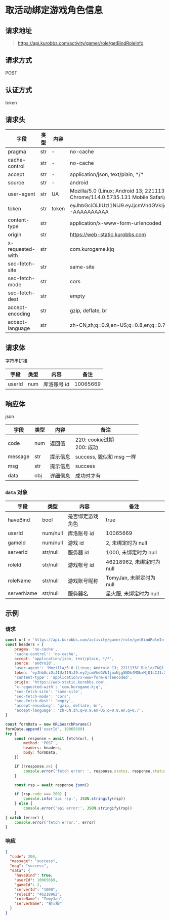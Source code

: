 # 取活动绑定游戏角色信息

## 请求地址

> https://api.kurobbs.com/activity/gamer/role/getBindRoleInfo

## 请求方式

POST

## 认证方式

token

## 请求头

| 字段             | 类型 | 内容  | 备注                                                         |
| ---------------- | ---- | ----- | ------------------------------------------------------------ |
| pragma           | str  | -     | no-cache                                                     |
| cache-control    | str  | -     | no-cache                                                     |
| accept           | str  | -     | application/json, text/plain, \*/\*                          |
| source           | str  | -     | android                                                      |
| user-agent       | str  | UA    | Mozilla/5.0 (Linux; Android 13; 2211133C Build/TKQ1.220905.001; wv) AppleWebKit/537.36 (KHTML, like Gecko) Version/4.0 Chrome/114.0.5735.131 Mobile Safari/537.36 Kuro/1.0.9 KuroGameBox/1.0.9 |
| token            | str  | token | eyJhbGciOiJIUzI1NiJ9.eyJjcmVhdGVkIjoxNjg5NDk4MDkxMjQ1LCJ1c2VySWQiOjEwMDY1NjY5fQ.AAAA_AAAAAAAAAAAAAAAAAAAAAAAAAAA-AAAAAAAAAA |
| content-type     | str  |       | application/x-www-form-urlencoded                            |
| origin           | str  |       | https://web-static.kurobbs.com                               |
| x-requested-with | str  |       | com.kurogame.kjq                                             |
| sec-fetch-site   | str  |       | same-site                                                    |
| sec-fetch-mode   | str  |       | cors                                                         |
| sec-fetch-dest   | str  |       | empty                                                        |
| accept-encoding  | str  |       | gzip, deflate, br                                            |
| accept-language  | str  |       | zh-CN,zh;q=0.9,en-US;q=0.8,en;q=0.7                          |

## 请求体

字符串拼接

| 字段   | 类型 | 内容        | 备注     |
| ------ | ---- | ----------- | -------- |
| userId | num  | 库洛账号 id | 10065669 |

## 响应体

json

| 字段    | 类型 | 内容     | 备注                           |
| ------- | ---- | -------- | ------------------------------ |
| code    | num  | 返回值   | 220: cookie过期<br />200: 成功 |
| message | str  | 提示信息 | success, 貌似和 msg 一样       |
| msg     | str  | 提示信息 | success                        |
| data    | obj  | 详细信息 | 成功时才有                     |

### `data` 对象

| 字段       | 类型     | 内容             | 备注                      |
| ---------- | -------- | ---------------- | ------------------------- |
| haveBind   | bool     | 是否绑定游戏角色 | true                      |
| userId     | num/null | 库洛账号 id      | 10065669                  |
| gameId     | num/null | 游戏 id          | 2, 未绑定时为 null        |
| serverId   | str/null | 服务器 id        | 1000, 未绑定时为 null     |
| roleId     | str/null | 游戏帐号 id      | 46218962, 未绑定时为 null |
| roleName   | str/null | 游戏账号昵称     | TomyJan, 未绑定时为 null  |
| serverName | str/null | 服务器名         | 星火服, 未绑定时为 null   |

## 示例

### 请求

```js
const url = 'https://api.kurobbs.com/activity/gamer/role/getBindRoleInfo'
const headers = {
    pragma: 'no-cache',
    'cache-control': 'no-cache',
    accept: 'application/json, text/plain, */*',
    source: 'android',
    'user-agent': 'Mozilla/5.0 (Linux; Android 13; 2211133C Build/TKQ1.220905.001; wv) AppleWebKit/537.36 (KHTML, like Gecko) Version/4.0 Chrome/114.0.5735.131 Mobile Safari/537.36 Kuro/1.0.9 KuroGameBox/1.0.9',
    token: 'eyJhbGciOiJIUzI1NiJ9.eyJjcmVhdGVkIjoxNjg5NDk4MDkxMjQ1LCJ1c2VySWQiOjEwMDY1NjY5fQ.AAAA_AAAAAAAAAAAAAAAAAAAAAAAAAAA-AAAAAAAAAA',
    'content-type': 'application/x-www-form-urlencoded',
    origin: 'https://web-static.kurobbs.com',
    'x-requested-with': 'com.kurogame.kjq',
    'sec-fetch-site': 'same-site',
    'sec-fetch-mode': 'cors',
    'sec-fetch-dest': 'empty',
    'accept-encoding': 'gzip, deflate, br',
    'accept-language': 'zh-CN,zh;q=0.9,en-US;q=0.8,en;q=0.7',
}

const formData = new URLSearchParams()
formData.append('userId', 10065669)
try {
    const response = await fetch(url, {
        method: 'POST',
        headers: headers,
        body: formData,
    })

    if (!response.ok) {
        console.error('fetch error: ', response.status, response.statusText)
    }

    const rsp = await response.json()

    if (rsp.code === 200) {
        console.info('api rsp:', JSON.stringify(rsp))
    } else {
        console.error('api error:', JSON.stringify(rsp))
    }
} catch (error) {
    console.error('fetch error:', error)
}
```

### 响应

```json
{
  "code": 200,
  "message": "success",
  "msg": "success",
  "data": {
    "haveBind": true,
    "userId": 10065669,
    "gameId": 2,
    "serverId": "1000",
    "roleId": "46218962",
    "roleName": "TomyJan",
    "serverName": "星火服"
  }
}
```
